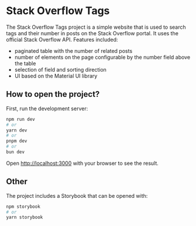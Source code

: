 # Stack Overflow Tags

The Stack Overflow Tags project is a simple website that is used to search tags and their number in posts on the Stack Overflow portal. It uses the official Stack Overflow API. Features included:

-   paginated table with the number of related posts
-   number of elements on the page configurable by the number field above the table
-   selection of field and sorting direction
-   UI based on the Material UI library

## How to open the project?

First, run the development server:

```bash
npm run dev
# or
yarn dev
# or
pnpm dev
# or
bun dev
```

Open [http://localhost:3000](http://localhost:3000) with your browser to see the result.

## Other

The project includes a Storybook that can be opened with:

```bash
npm storybook
# or
yarn storybook
```
